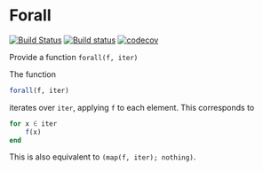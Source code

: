 # Forall

[![Build Status](https://travis-ci.org/eschnett/Forall.jl.svg?branch=master)](https://travis-ci.org/eschnett/Forall.jl)
[![Build status](https://ci.appveyor.com/api/projects/status/upbai08mi44eoln7/branch/master?svg=true)](https://ci.appveyor.com/project/eschnett/forall-jl/branch/master)
[![codecov](https://codecov.io/gh/eschnett/Forall.jl/branch/master/graph/badge.svg)](https://codecov.io/gh/eschnett/Forall.jl)

Provide a function `forall(f, iter)`

The function
```Julia
forall(f, iter)
```
iterates over `iter`, applying `f` to each element. This corresponds to
```Julia
for x ∈ iter
    f(x)
end
```
This is also equivalent to `(map(f, iter); nothing)`.

